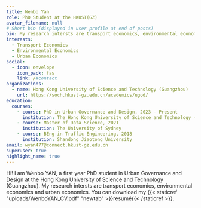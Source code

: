 ```yaml
---
title: Wenbo Yan
role: PhD Student at the HKUST(GZ)
avatar_filename: null
# Short bio (displayed in user profile at end of posts)
bio: My research intersts are transport economics, environmental economics and urban economics.
interests:
  - Transport Economics
  - Environmental Economics
  - Urban Economics
social:
  - icon: envelope
    icon_pack: fas
    link: /#contact
organizations:
  - name: Hong Kong University of Science and Technology (Guangzhou)
    url: https://soch.hkust-gz.edu.cn/academics/ugod/
education:
  courses:
    - course: PhD in Urban Governance and Design, 2023 - Present
      institution: The Hong Kong University of Science and Technology (Guangzhou) 
    - course: Master of Data Science, 2021
      institution: The University of Sydney
    - course: BEng in Traffic Engineering, 2018
      institution: Shandong Jiaotong University
email: wyan477@connect.hkust-gz.edu.cn
superuser: true
highlight_name: true
---
```

Hi! I am Wenbo YAN, a first year PhD student in Urban Governance and Design at the Hong Kong University of Science and Technology (Guangzhou). My research intersts are transport economics, environmental economics and urban economics. You can download my {{< staticref "uploads/WenboYAN_CV.pdf" "newtab" >}}resumé{{< /staticref >}}. 
